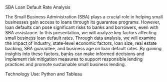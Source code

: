 SBA Loan Default Rate Analysis

The Small Business Administration (SBA) plays a crucial role in helping small businesses gain access to loans through its guarantee programs. However, loan defaults can pose significant risks to banks and borrowers, even with SBA assistance.
In this presentation, we will analyze key factors affecting small business loan default rates. Through data analysis, we will examine the impact of industry, state-level economic factors, loan size, real estate backing, SBA guarantee, and business age on loan default rates. By gaining insights into these factors, banks can make informed decisions and implement risk mitigation measures to support responsible lending practices and promote sustainable small business lending.

Technology Use: Python and Tableau
